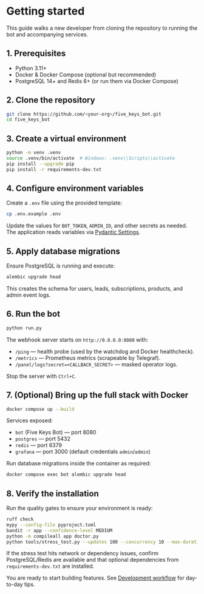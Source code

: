 # Getting started

This guide walks a new developer from cloning the repository to running the bot and accompanying services.

## 1. Prerequisites

- Python 3.11+
- Docker & Docker Compose (optional but recommended)
- PostgreSQL 14+ and Redis 6+ (or run them via Docker Compose)

## 2. Clone the repository

```bash
git clone https://github.com/<your-org>/five_keys_bot.git
cd five_keys_bot
```

## 3. Create a virtual environment

```bash
python -m venv .venv
source .venv/bin/activate  # Windows: .venv\\Scripts\\activate
pip install --upgrade pip
pip install -r requirements-dev.txt
```

## 4. Configure environment variables

Create a `.env` file using the provided template:

```bash
cp .env.example .env
```

Update the values for `BOT_TOKEN`, `ADMIN_ID`, and other secrets as needed. The application reads variables via [Pydantic Settings](https://docs.pydantic.dev/latest/usage/pydantic_settings/).

## 5. Apply database migrations

Ensure PostgreSQL is running and execute:

```bash
alembic upgrade head
```

This creates the schema for users, leads, subscriptions, products, and admin event logs.

## 6. Run the bot

```bash
python run.py
```

The webhook server starts on `http://0.0.0.0:8080` with:

- `/ping` — health probe (used by the watchdog and Docker healthcheck).
- `/metrics` — Prometheus metrics (scrapeable by Telegraf).
- `/panel/logs?secret=<CALLBACK_SECRET>` — masked operator logs.

Stop the server with `Ctrl+C`.

## 7. (Optional) Bring up the full stack with Docker

```bash
docker compose up --build
```

Services exposed:

- `bot` (Five Keys Bot) — port 8080
- `postgres` — port 5432
- `redis` — port 6379
- `grafana` — port 3000 (default credentials `admin`/`admin`)

Run database migrations inside the container as required:

```bash
docker compose exec bot alembic upgrade head
```

## 8. Verify the installation

Run the quality gates to ensure your environment is ready:

```bash
ruff check
mypy --config-file pyproject.toml
bandit -r app --confidence-level MEDIUM
python -m compileall app doctor.py
python tools/stress_test.py --updates 100 --concurrency 10 --max-duration 10
```

If the stress test hits network or dependency issues, confirm PostgreSQL/Redis are available and that optional dependencies from `requirements-dev.txt` are installed.

You are ready to start building features. See [Development workflow](development.md) for day-to-day tips.
